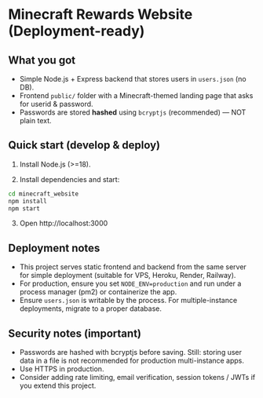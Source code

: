 # Minecraft Rewards Website (Deployment-ready)

## What you got
- Simple Node.js + Express backend that stores users in `users.json` (no DB).
- Frontend `public/` folder with a Minecraft-themed landing page that asks for userid & password.
- Passwords are stored **hashed** using `bcryptjs` (recommended) — NOT plain text.

## Quick start (develop & deploy)
1. Install Node.js (>=18).

2. Install dependencies and start:
```bash
cd minecraft_website
npm install
npm start
```

3. Open http://localhost:3000

## Deployment notes
- This project serves static frontend and backend from the same server for simple deployment (suitable for VPS, Heroku, Render, Railway).
- For production, ensure you set `NODE_ENV=production` and run under a process manager (pm2) or containerize the app.
- Ensure `users.json` is writable by the process. For multiple-instance deployments, migrate to a proper database.

## Security notes (important)
- Passwords are hashed with bcryptjs before saving. Still: storing user data in a file is not recommended for production multi-instance apps.
- Use HTTPS in production.
- Consider adding rate limiting, email verification, session tokens / JWTs if you extend this project.

